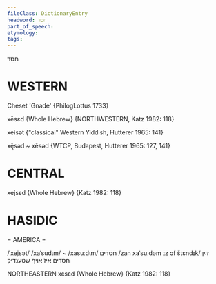 ```yaml
---
fileClass: DictionaryEntry
headword: חסד
part_of_speech: 
etymology: 
tags: 
---
```

חסד

WESTERN
========

Cheset 'Gnade' {PhilogLottus 1733}

xēsɛd {Whole Hebrew} {NORTHWESTERN, Katz 1982: 118}

xeisət {"classical" Western Yiddish, Hutterer 1965: 141}

xę̄səd ~ xēsəd {WTCP, Budapest, Hutterer 1965: 127, 141}

CENTRAL
========

xejsɛd {Whole Hebrew} {Katz 1982: 118}

HASIDIC
=======
= AMERICA = 

/ˈxejsət/
/xaˈsudɩm/ ~ /xasuːdɩm/ חסדים
/zan xaˈsuːdəm ɪz ɔf štɛndɪk/ זײַן חסדים איז אויף שטענדיק

NORTHEASTERN
xɛsɛd {Whole Hebrew} {Katz 1982: 118}
